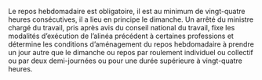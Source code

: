 Le repos hebdomadaire est obligatoire, il est au minimum de vingt-quatre heures consécutives, il a lieu en principe le dimanche.
Un arrêté du ministre chargé du travail, pris après avis du conseil national du travail, fixe les modalités d’exécution de l’alinéa précédent à certaines professions et détermine les conditions d’aménagement du repos hebdomadaire à prendre un jour autre que le dimanche ou repos par roulement individuel ou collectif ou par deux demi-journées ou pour une durée supérieure à vingt-quatre heures.